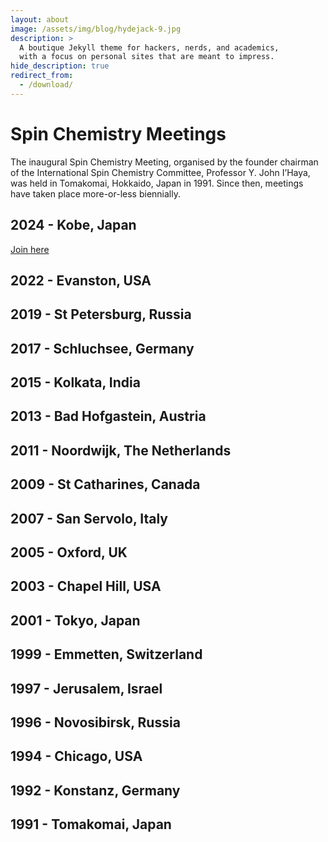 ```yaml
---
layout: about
image: /assets/img/blog/hydejack-9.jpg
description: >
  A boutique Jekyll theme for hackers, nerds, and academics,
  with a focus on personal sites that are meant to impress.
hide_description: true
redirect_from:
  - /download/
---
```


# Spin Chemistry Meetings

The inaugural Spin Chemistry Meeting, organised by the founder chairman of the 
International Spin Chemistry Committee, Professor Y. John I’Haya, was held in 
Tomakomai, Hokkaido, Japan in 1991. Since then, meetings have taken place more-or-less biennially.

## 2024 - Kobe, Japan

[Join here](https://sites.google.com/gsuite.kobe-u.ac.jp/scm2024/home?authuser=0)

## 2022 - Evanston, USA

## 2019 - St Petersburg, Russia

## 2017 - Schluchsee, Germany

## 2015 - Kolkata, India

## 2013 - Bad Hofgastein, Austria

## 2011 - Noordwijk, The Netherlands

## 2009 - St Catharines, Canada

## 2007 - San Servolo, Italy

## 2005 - Oxford, UK

## 2003 - Chapel Hill, USA

## 2001 - Tokyo, Japan

## 1999 - Emmetten, Switzerland

## 1997 - Jerusalem, Israel

## 1996 - Novosibirsk, Russia

## 1994 - Chicago, USA

## 1992 - Konstanz, Germany

## 1991 - Tomakomai, Japan
